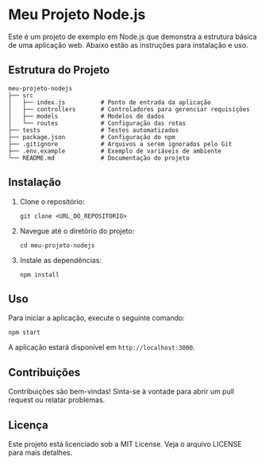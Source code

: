 # Meu Projeto Node.js

Este é um projeto de exemplo em Node.js que demonstra a estrutura básica de uma aplicação web. Abaixo estão as instruções para instalação e uso.

## Estrutura do Projeto

```
meu-projeto-nodejs
├── src
│   ├── index.js          # Ponto de entrada da aplicação
│   ├── controllers       # Controladores para gerenciar requisições
│   ├── models            # Modelos de dados
│   └── routes            # Configuração das rotas
├── tests                 # Testes automatizados
├── package.json          # Configuração do npm
├── .gitignore            # Arquivos a serem ignorados pelo Git
├── .env.example          # Exemplo de variáveis de ambiente
└── README.md             # Documentação do projeto
```

## Instalação

1. Clone o repositório:
   ```
   git clone <URL_DO_REPOSITORIO>
   ```
2. Navegue até o diretório do projeto:
   ```
   cd meu-projeto-nodejs
   ```
3. Instale as dependências:
   ```
   npm install
   ```

## Uso

Para iniciar a aplicação, execute o seguinte comando:
```
npm start
```

A aplicação estará disponível em `http://localhost:3000`.

## Contribuições

Contribuições são bem-vindas! Sinta-se à vontade para abrir um pull request ou relatar problemas.

## Licença

Este projeto está licenciado sob a MIT License. Veja o arquivo LICENSE para mais detalhes.